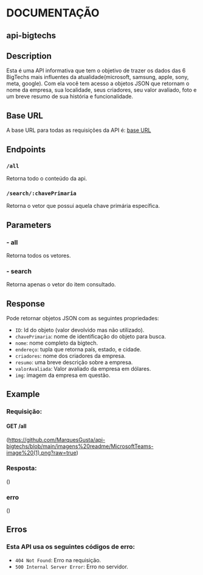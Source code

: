 # DOCUMENTAÇÃO

## api-bigtechs

## Description 
Esta é uma API informativa que tem o objetivo de trazer os dados das 6 BigTechs mais influentes da atualidade(microsoft, samsung, apple, sony, meta, google). Com ela você tem acesso a objetos JSON que retornam o nome da empresa, sua localidade, seus criadores, seu valor avaliado, foto e um breve resumo de sua história e funcionalidade.

## Base URL 
A base URL para todas as requisições da API é:
[base URL](https://dizzy-knickers-fawn.cyclic.app/all) 

## Endpoints

### `/all`
Retorna todo o conteúdo da api. 

### `/search/:chavePrimaria`
Retorna o vetor que possui aquela chave primária específica.

## Parameters

### - all
  Retorna todos os vetores.
### - search
  Retorna apenas o vetor do item consultado.

## Response

Pode retornar objetos JSON com as seguintes propriedades:

- `ID`: Id do objeto (valor devolvido mas não utilizado).
- `chavePrimaria`: nome de identificação do objeto para busca.
- `nome`: nome completo da bigtech.
- `endereço`: tupla que retorna país, estado, e cidade.
- `criadores`: nome dos criadores da empresa.
- `resumo`: uma breve descrição sobre a empresa.
- `valorAvaliada`: Valor avaliado da empresa em dólares.
- `img`: imagem da empresa em questão.

 
## Example

### Requisição:

#### GET /all
(https://github.com/MarquesGusta/api-bigtechs/blob/main/imagens%20readme/MicrosoftTeams-image%20(1).png?raw=true)

### Resposta:
()

### erro
()

## Erros

### Esta API usa os seguintes códigos de erro:

- `404 Not Found`: Erro na requisição.
- `500 Internal Server Error`: Erro no servidor.
